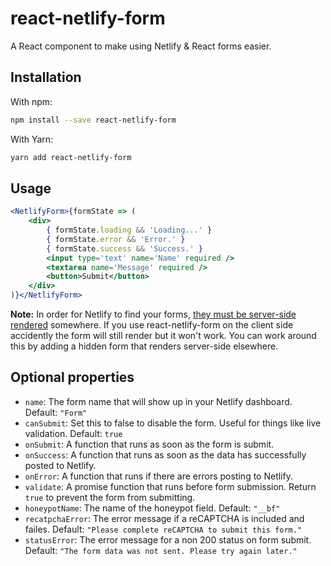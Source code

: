 # react-netlify-form

A React component to make using Netlify & React forms easier.

## Installation

With npm:

```bash
npm install --save react-netlify-form
```

With Yarn:

```bash
yarn add react-netlify-form
```

## Usage

```jsx
<NetlifyForm>{formState => (
	<div>
		{ formState.loading && 'Loading...' }
		{ formState.error && 'Error.' }
		{ formState.success && 'Success.' }
		<input type='text' name='Name' required />
		<textarea name='Message' required />
		<button>Submit</button>
	</div>
)}</NetlifyForm>
```

**Note:** In order for Netlify to find your forms, [they must be server-side rendered](https://www.netlify.com/docs/form-handling/) somewhere. If you use react-netlify-form on the client side accidently the form will still render but it won't work. You can work around this by adding a hidden form that renders server-side elsewhere.

## Optional properties

- `name`: The form name that will show up in your Netlify dashboard. Default: `"Form"`
- `canSubmit`: Set this to false to disable the form. Useful for things like live validation. Default: `true`
- `onSubmit`: A function that runs as soon as the form is submit.
- `onSuccess`: A function that runs as soon as the data has successfully posted to Netlify.
- `onError`: A function that runs if there are errors posting to Netlify.
- `validate`: A promise function that runs before form submission. Return `true` to prevent the form from submitting.
- `honeypotName`: The name of the honeypot field. Default: `"__bf"`
- `recatpchaError`: The error message if a reCAPTCHA is included and failes. Default: `"Please complete reCAPTCHA to submit this form."`
- `statusError`: The error message for a non 200 status on form submit. Default: `"The form data was not sent. Please try again later."`